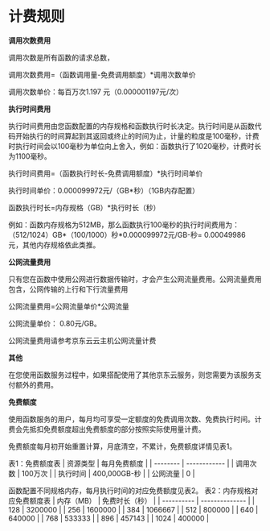# 计费规则




**调用次数费用**

调用次数是所有函数的请求总数，

调用次数费用=（函数调用量-免费调用额度）*调用次数单价

调用次数单价：每百万次1.197 元（0.000001197元/次）

 

**执行时间费用**

 执行时间费用由您函数配置的内存规格和函数执行时长决定。执行时间是从函数代码开始执行的时间算起到其返回或终止的时间为止，计量的粒度是100毫秒，计费时执行时间会以100毫秒为单位向上舍入，例如：函数执行了1020毫秒，计费时长为1100毫秒。

执行时间费用=（函数执行时长-免费调用额度）*执行时间单价

执行时间单价：0.000099972元/（GB*秒）（1GB内存配置）

函数执行时长=内存规格（GB）*执行时长（秒）

例如：函数内存规格为512MB，那么函数执行100毫秒的执行时间费用为： （512/1024）GB*（100/1000）秒*0.000099972元/GB-秒= 0.00049986 元，其他内存规格依此类推。

 

**公网流量费用**

只有您在函数中使用公网进行数据传输时，才会产生公网流量费用。公网流量费用包含，公网传输的上行和下行流量费用

公网流量费用=公网流量单价*公网流量

公网流量单价： 0.80元/GB。

公网流量费用请参考京东云云主机公网流量计费

 

**其他**

在您使用函数服务过程中，如果搭配使用了其他京东云服务，则您需要为该服务支付额外的费用。

 

**免费额度**

使用函数服务的用户，每月均可享受一定额度的免费调用次数、免费执行时间。计费会先抵扣免费额度超出免费额度的部分按照实际使用量计费。

免费额度每月初开始重置计算，月底清空，不累计，免费额度详情见表1。

表1：免费额度表
| 资源类型 | 每月免费额度 |
| -------- | ------------ |
| 调用次数 | 100万次      |
| 执行时间 | 400,000GB-秒 |
| 公网流量 | 0            |

 

函数配置不同规格内存，每月执行时间的对应免费额度见表2。
表2：内存规格对应免费额度表
| 内存（MB） | 免费时长（秒） |
| ---------- | -------------- |
| 128        | 3200000        |
| 256        | 1600000        |
| 384        | 1066667        |
| 512        | 800000         |
| 640        | 640000         |
| 768        | 533333         |
| 896        | 457143         |
| 1024       | 400000         |
